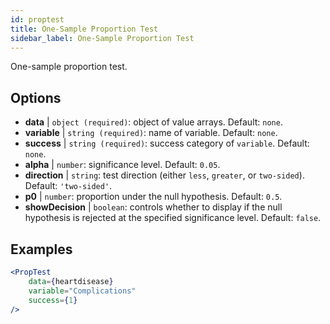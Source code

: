 ```yaml
---
id: proptest
title: One-Sample Proportion Test
sidebar_label: One-Sample Proportion Test
---
```


One-sample proportion test.

## Options

* __data__ | `object (required)`: object of value arrays. Default: `none`.
* __variable__ | `string (required)`: name of variable. Default: `none`.
* __success__ | `string (required)`: success category of `variable`. Default: `none`.
* __alpha__ | `number`: significance level. Default: `0.05`.
* __direction__ | `string`: test direction (either `less`, `greater`, or `two-sided`). Default: `'two-sided'`.
* __p0__ | `number`: proportion under the null hypothesis. Default: `0.5`.
* __showDecision__ | `boolean`: controls whether to display if the null hypothesis is rejected at the specified significance level. Default: `false`.


## Examples

```jsx live
<PropTest
    data={heartdisease} 
    variable="Complications"
    success={1}
/>
```
